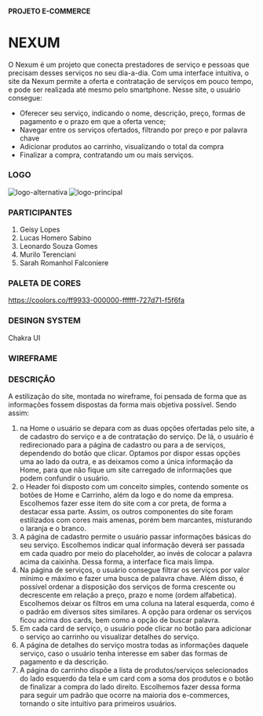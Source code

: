 #### PROJETO E-COMMERCE

# NEXUM

O Nexum é um projeto que conecta prestadores de serviço e pessoas que precisam desses serviços no seu dia-a-dia. Com uma interface intuitiva, o site da Nexum permite a oferta e contratação de serviços em pouco tempo, e pode ser realizada até mesmo pelo smartphone. Nesse site, o usuário consegue: 

- Oferecer seu serviço, indicando o nome, descrição, preço, formas de pagamento e o prazo em que a oferta vence;
- Navegar entre os serviços ofertados, filtrando por preço e por palavra chave
- Adicionar produtos ao carrinho, visualizando o total da compra
- Finalizar a compra, contratando um ou mais serviços.

### LOGO

![logo-alternativa](https://user-images.githubusercontent.com/84152828/135164579-2c370ec5-7709-43f1-a96b-c942d4c637f9.png)
![logo-principal](https://user-images.githubusercontent.com/84152828/135164731-03207ae2-251a-472e-bf11-2a158db3b74a.png)


### PARTICIPANTES

1. Geisy Lopes
2. Lucas Homero Sabino
3. Leonardo Souza Gomes
4. Murilo Terenciani
5. Sarah Romanhol Falconiere

### PALETA DE CORES

https://coolors.co/ff9933-000000-ffffff-727d71-f5f6fa

### DESINGN SYSTEM

Chakra UI

### WIREFRAME

### DESCRIÇÃO

A estilização do site, montada no wireframe, foi pensada de forma que as informações fossem dispostas da forma mais objetiva possível. Sendo assim:
1. na Home o usuário se depara com as duas opções ofertadas pelo site, a de cadastro do serviço e a de contratação do serviço. De lá, o usuário é redirecionado para a página de cadastro ou para a de serviços, dependendo do botão que clicar. Optamos por dispor essas opções uma ao lado da outra, e as deixamos como a única informação da Home, para que não fique um site carregado de informações que podem confundir o usuário.
2. o Header foi disposto com um conceito simples, contendo somente os botões de Home e Carrinho, além da logo e do nome da empresa. Escolhemos fazer esse item do site com a cor preta, de forma a destacar essa parte. Assim, os outros componentes do site foram estilizados com cores mais amenas, porém bem marcantes, misturando o laranja e o branco.
3. A página de cadastro permite o usuário passar informações básicas do seu serviço. Escolhemos indicar qual informação deverá ser passada em cada quadro por meio do placeholder, ao invés de colocar a palavra acima da caixinha. Dessa forma, a interface fica mais limpa.
4. Na página de serviços, o usuário consegue filtrar os serviços por valor mínimo e máximo e fazer uma busca de palavra chave. Além disso, é possível ordenar a disposição dos serviços de forma crescente ou decrescente em relação a preço, prazo e nome (ordem alfabetica). Escolhemos deixar os filtros em uma coluna na lateral esquerda, como é o padrão em diversos sites similares. A opção para ordenar os serviços ficou acima dos cards, bem como a opção de buscar palavra.
5. Em cada card de serviço, o usuário pode clicar no botão para adicionar o serviço ao carrinho ou visualizar detalhes do serviço.
6. A página de detalhes do serviço mostra todas as informações daquele serviço, caso o usuário tenha interesse em saber das formas de pagamento e da descrição. 
7. A página do carrinho dispõe a lista de produtos/serviços selecionados do lado esquerdo da tela e um card com a soma dos produtos e o botão de finalizar a compra do lado direito. Escolhemos fazer dessa forma para seguir um padrão que ocorre na maioria dos e-commerces, tornando o site intuitivo para primeiros usuários.

